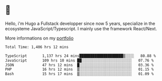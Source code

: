# 👋 

Hello, i'm Hugo a Fullstack developper since now 5 years, specialize in the ecosysteme JavaScript/Typescript. I mainly use the framework React/Next.

More informations on my [portfolio](https://hcampos.fr)

<!--START_SECTION:waka-->

```txt
Total Time: 1,406 hrs 12 mins

TypeScript       1,137 hrs 24 mins████████████████████▒░░░░   80.88 %
JavaScript       109 hrs 10 mins ██░░░░░░░░░░░░░░░░░░░░░░░   07.76 %
JSON             47 hrs 12 mins  █░░░░░░░░░░░░░░░░░░░░░░░░   03.36 %
PHP              16 hrs 12 mins  ▒░░░░░░░░░░░░░░░░░░░░░░░░   01.15 %
Bash             15 hrs 17 mins  ▒░░░░░░░░░░░░░░░░░░░░░░░░   01.09 %
```

<!--END_SECTION:waka-->
